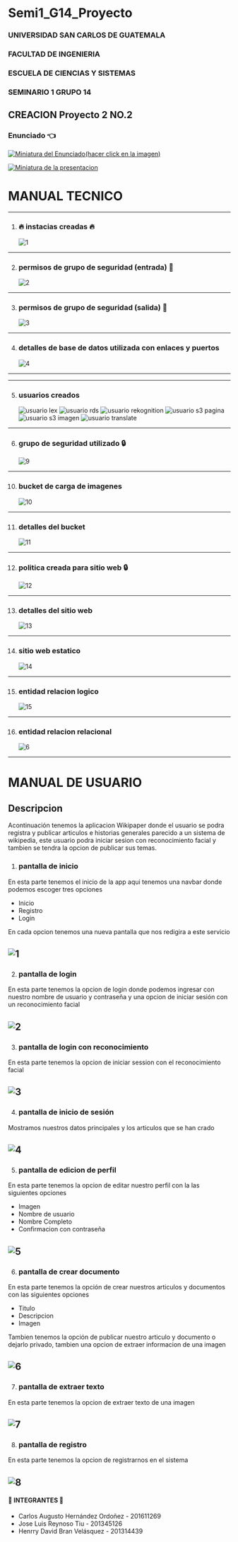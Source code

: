 # Semi1_G14_Proyecto


### UNIVERSIDAD SAN CARLOS DE GUATEMALA
### FACULTAD DE INGENIERIA
### ESCUELA DE CIENCIAS Y SISTEMAS

### SEMINARIO 1 GRUPO 14

## CREACION Proyecto 2 NO.2

### Enunciado :point_left:

[![Miniatura del Enunciado(hacer click en la imagen)](./Img/2.png)](./Img/[SEMI1]Practica2.pdf)

[![Miniatura de la presentacion](./Img/1.png)](https://www.canva.com/design/DAGDcftM4jk/QhynRn51JkIMPjbqIQccLw/edit?utm_content=DAGDcftM4jk&utm_campaign=designshare&utm_medium=link2&utm_source=sharebutton)

# MANUAL TECNICO

---

1. ### :fire: instacias creadas :fire:

   ![1](./Img/instancia_ec2.png)

---

2. ### permisos de grupo de seguridad (entrada) :eyes:

     ![2](./Img/seguridad_entrada.png)
---

3. ### permisos de grupo de seguridad (salida) :eyes:

     ![3](./Img/seguridad_salida.png)
---

4. ### detalles de base de datos utilizada con enlaces y puertos

     ![4](./Img/db.png)
---

---

5. ### usuarios creados 

     ![usuario lex](./Img/usuario_lex.png)
     ![usuario rds](./Img/usuario_rds.png)
     ![usuario rekognition](./Img/usuario_rekognition.png)
     ![usuario s3 pagina](./Img/usuario_s3_admin.png)
     ![usuario s3 imagen](./Img/usuario_s3_img.png)
     ![usuario translate](./Img/usuario_translate.png)
---

6. ### grupo de seguridad utilizado :lock:

     ![9](./Img/9.png)
---

10. ### bucket de carga de imagenes

     ![10](./Img/bucket_imagenes.png)
---

11. ### detalles del bucket

     ![11](./Img/11.png)
---

12. ### politica creada para sitio web :lock:

     ![12](./Img/12.png)
---

13. ### detalles del sitio web

     ![13](./Img/13.png)
---

14. ### sitio web estatico

     ![14](./Img/14.png)
---

15. ### entidad relacion logico 

     ![15](./Img/Logical.png)
---

16. ### entidad relacion relacional

     ![6](./Img/Relational_1.png)
---

# MANUAL DE USUARIO

## Descripcion

Acontinuación tenemos la aplicacion Wikipaper donde el usuario se podra registra y publicar articulos e historias generales parecido a un sistema de wikipedia, este usuario podra iniciar sesion con reconocimiento facial y tambien se tendra la opcion de publicar sus temas.

1. ### pantalla de inicio

En esta parte tenemos el inicio de la app aqui tenemos una navbar donde podemos escoger tres opciones
* Inicio
* Registro
* Login

En cada opcion tenemos una nueva pantalla que nos redigira a este servicio

![1](./Img/Usuario/1.png)
---
2. ### pantalla de login

En esta parte tenemos la opcion de login donde podemos ingresar con nuestro nombre de usuario y contraseña y 
una opcion de iniciar sesión con un reconocimiento facial

![2](./Img/Usuario/2.png)
---
3. ### pantalla de login con reconocimiento

En esta parte tenemos la opcion de iniciar session con el reconocimiento facial

![3](./Img/Usuario/3.png)
---
4. ### pantalla de inicio de sesión

Mostramos nuestros datos principales y los articulos que se han crado

![4](./Img/Usuario/4.png)
---
5. ### pantalla de edicion de perfil

En esta parte tenemos la opcion de editar nuestro perfil con la las siguientes opciones
* Imagen
* Nombre de usuario
* Nombre Completo
* Confirmacion con contraseña

![5](./Img/Usuario/5.png)
---
6. ### pantalla de crear documento

En esta parte tenemos la opción de crear nuestros articulos y documentos con las siguientes opciones
* Titulo
* Descripcion
* Imagen

Tambien tenemos la opción de publicar nuestro articulo y documento o dejarlo privado, tambien una opcion de extraer informacion 
de una imagen

![6](./Img/Usuario/6.png)
---
7. ### pantalla de extraer texto

En esta parte tenemos la opcion de extraer texto de una imagen 

![7](./Img/Usuario/7.png)
---

8. ### pantalla de registro

En esta parte tenemos la opcion de registrarnos en el sistema

![8](./Img/Usuario/8.png)
---

####  :rotating_light: INTEGRANTES :rotating_light:

+ Carlos Augusto Hernández Ordoñez - 201611269
+ Jose Luis Reynoso Tiu - 201345126
+ Henrry David Bran Velásquez - 201314439

